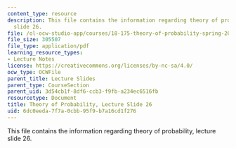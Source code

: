 ```yaml
---
content_type: resource
description: This file contains the information regarding theory of probability, lecture
  slide 26.
file: /ol-ocw-studio-app/courses/18-175-theory-of-probability-spring-2014/6dc0eeda7f7a0cbb95f9b7a16cd1f276_MIT18_175S14_Lecture26.pdf
file_size: 305507
file_type: application/pdf
learning_resource_types:
- Lecture Notes
license: https://creativecommons.org/licenses/by-nc-sa/4.0/
ocw_type: OCWFile
parent_title: Lecture Slides
parent_type: CourseSection
parent_uid: 3d54cb1f-8df6-ccb3-f9fb-a234ec6516fb
resourcetype: Document
title: Theory of Probability, Lecture Slide 26
uid: 6dc0eeda-7f7a-0cbb-95f9-b7a16cd1f276
---
```

This file contains the information regarding theory of probability, lecture slide 26.